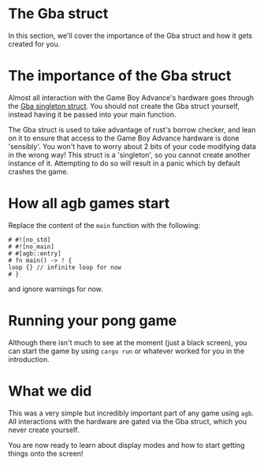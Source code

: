 # The Gba struct

In this section, we'll cover the importance of the Gba struct and how it gets created for you.

# The importance of the Gba struct

Almost all interaction with the Game Boy Advance's hardware goes through the [Gba singleton struct](https://docs.rs/agb/latest/agb/struct.Gba.html).
You should not create the Gba struct yourself, instead having it be passed into your main function.

The Gba struct is used to take advantage of rust's borrow checker, and lean on it to ensure that access to the Game Boy Advance hardware is done 'sensibly'.
You won't have to worry about 2 bits of your code modifying data in the wrong way!
This struct is a 'singleton', so you cannot create another instance of it.
Attempting to do so will result in a panic which by default crashes the game.

# How all agb games start

Replace the content of the `main` function with the following:

```rust,ignore
# #![no_std]
# #![no_main]
# #[agb::entry]
# fn main() -> ! {
loop {} // infinite loop for now
# }
```

and ignore warnings for now.

# Running your pong game

Although there isn't much to see at the moment (just a black screen), you can start the game by using `cargo run` or whatever worked for you in the introduction.

# What we did

This was a very simple but incredibly important part of any game using `agb`.
All interactions with the hardware are gated via the Gba struct, which you never create yourself.

You are now ready to learn about display modes and how to start getting things onto the screen!